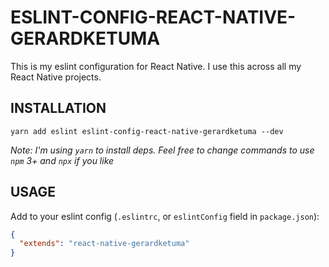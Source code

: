 # ESLINT-CONFIG-REACT-NATIVE-GERARDKETUMA
This is my eslint configuration for React Native. I use this across all my React Native projects.

## INSTALLATION
```
yarn add eslint eslint-config-react-native-gerardketuma --dev
```
*Note: I'm using `yarn` to install deps. Feel free to change commands to use `npm` 3+ and `npx` if you like*

## USAGE
Add to your eslint config (`.eslintrc`, or `eslintConfig` field in `package.json`):
```json
{
  "extends": "react-native-gerardketuma"
}
```